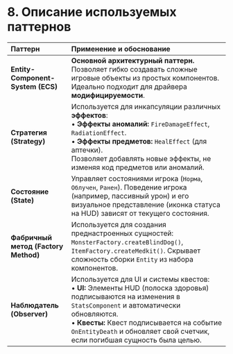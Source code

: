 # 8. Описание используемых паттернов

| Паттерн | Применение и обоснование |
| :--- | :--- |
| **Entity-Component-System (ECS)** | **Основной архитектурный паттерн.** Позволяет гибко создавать сложные игровые объекты из простых компонентов. Идеально подходит для драйвера **модифицируемости**. |
| **Стратегия (Strategy)** | Используется для инкапсуляции различных **эффектов**:<br> • **Эффекты аномалий:** `FireDamageEffect`, `RadiationEffect`.<br> • **Эффекты предметов:** `HealEffect` (для аптечки).<br> Позволяет добавлять новые эффекты, не изменяя код предметов или аномалий. |
| **Состояние (State)** | Управляет состояниями игрока (`Норма`, `Облучен`, `Ранен`). Поведение игрока (например, пассивный урон) и его визуальное представление (иконка статуса на HUD) зависят от текущего состояния. |
| **Фабричный метод (Factory Method)** | Используется для создания преднастроенных сущностей: `MonsterFactory.createBlindDog()`, `ItemFactory.createMedkit()`. Скрывает сложность сборки `Entity` из набора компонентов. |
| **Наблюдатель (Observer)** | Используется для UI и системы квестов:<br> • **UI:** Элементы HUD (полоска здоровья) подписываются на изменения в `StatsComponent` и автоматически обновляются.<br> • **Квесты:** Квест подписывается на событие `OnEntityDeath` и обновляет свой счетчик, если погибшая сущность была целью. |
